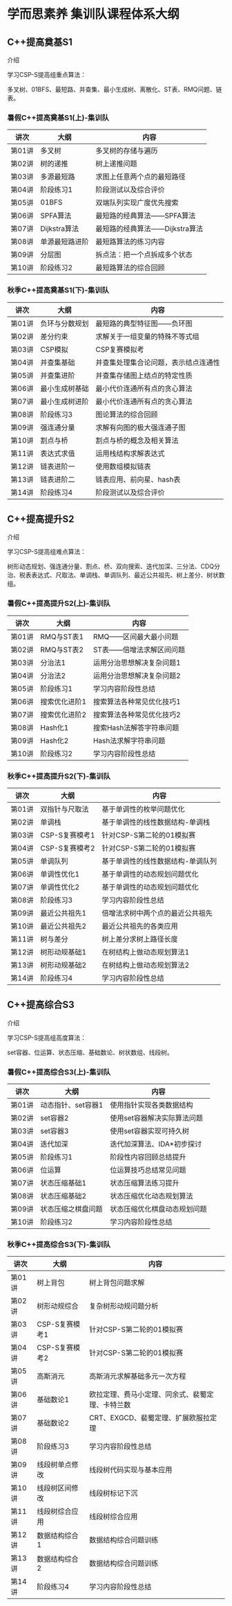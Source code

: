# 学而思素养 集训队课程体系大纲

## C++提高奠基S1

介绍

学习CSP-S提高组重点算法：

多叉树、01BFS、最短路、并查集、最小生成树、离散化、ST表、RMQ问题、链表。

### 暑假C++提高奠基S1(上)-集训队

| 讲次   | 大纲           | 内容                             |
| ------ | -------------- | -------------------------------- |
| 第01讲 | 多叉树         | 多叉树的存储与遍历               |
| 第02讲 | 树的递推       | 树上递推问题                     |
| 第03讲 | 多源最短路     | 求图上任意两个点的最短路径       |
| 第04讲 | 阶段练习1      | 阶段测试以及综合评价             |
| 第05讲 | 01BFS          | 双端队列实现广度优先搜索         |
| 第06讲 | SPFA算法       | 最短路的经典算法——SPFA算法     |
| 第07讲 | Dijkstra算法   | 最短路的经典算法——Dijkstra算法 |
| 第08讲 | 单源最短路进阶 | 最短路算法的练习内容             |
| 第09讲 | 分层图         | 拆点法：把一个点拆成多个状态     |
| 第10讲 | 阶段练习2      | 最短路算法的综合回顾             |

### 秋季C++提高奠基S1(下)-集训队

| 讲次   | 大纲           | 内容                                 |
| ------ | -------------- | ------------------------------------ |
| 第01讲 | 负环与分数规划 | 最短路的典型特征图——负环图         |
| 第02讲 | 差分约束       | 求解关于一组变量的特殊不等式组       |
| 第03讲 | CSP模拟        | CSP复赛模拟考                        |
| 第04讲 | 并查集基础     | 并查集处理集合论问题，表示结点连通性 |
| 第05讲 | 并查集进阶     | 并查集存储图上结点的特定性质         |
| 第06讲 | 最小生成树基础 | 最小代价连通所有点的贪心算法         |
| 第07讲 | 最小生成树进阶 | 最小代价连通所有点的贪心算法         |
| 第08讲 | 阶段练习3      | 图论算法的综合回顾                   |
| 第09讲 | 强连通分量     | 求解有向图的极大强连通子图           |
| 第10讲 | 割点与桥       | 割点与桥的概念及相关算法             |
| 第11讲 | 表达式求值     | 运用栈结构求解表达式                 |
| 第12讲 | 链表进阶一     | 使用数组模拟链表                     |
| 第13讲 | 链表进阶二     | 链表应用、前向星、hash表             |
| 第14讲 | 阶段练习4      | 阶段测试以及综合评价                 |


## C++提高提升S2

介绍

学习CSP-S提高组难点算法：

树形动态规划、强连通分量、割点、桥、双向搜索、迭代加深、三分法、CDQ分治、税表表达式、尺取法、单调栈、单调队列、最近公共祖先、树上差分、树状数组。

### 暑假C++提高提升S2(上)-集训队

| 讲次   | 大纲          | 内容                       |
| ------ | ------------- | -------------------------- |
| 第01讲 | RMQ与ST表1    | RMQ——区间最大最小问题    |
| 第02讲 | RMQ与ST表2    | ST表——倍增法求解区间问题 |
| 第03讲 | 分治法1       | 运用分治思想解决复杂问题1  |
| 第04讲 | 分治法2       | 运用分治思想解决复杂问题2  |
| 第05讲 | 阶段练习1     | 学习内容阶段性总结         |
| 第06讲 | 搜索优化进阶1 | 搜索算法各种常见优化技巧1  |
| 第07讲 | 搜索优化进阶2 | 搜索算法各种常见优化技巧2  |
| 第08讲 | Hash化1       | 搜索Hash法解答字符串问题   |
| 第09讲 | Hash化2       | Hash法求解字符串问题       |
| 第10讲 | 阶段练习2     | 学习内容阶段性总结         |



### 秋季C++提高提升S2(下)-集训队

| 讲次   | 大纲           | 内容                              |
| ------ | -------------- | --------------------------------- |
| 第01讲 | 双指针与尺取法 | 基于单调性的枚举问题优化          |
| 第02讲 | 单调栈         | 基于单调性的线性数据结构-单调栈   |
| 第03讲 | CSP-S复赛模考1 | 针对CSP-S第二轮的01模拟赛         |
| 第04讲 | CSP-S复赛模考2 | 针对CSP-S第二轮的01模拟赛         |
| 第05讲 | 单调队列       | 基于单调性的线性数据结构-单调队列 |
| 第06讲 | 单调性优化1    | 基于单调性的动态规划问题优化      |
| 第07讲 | 单调性优化2    | 基于单调性的动态规划问题优化      |
| 第08讲 | 阶段练习3      | 学习内容阶段性总结                |
| 第09讲 | 最近公共祖先1  | 倍增法求树中两个点的最近公共祖先  |
| 第10讲 | 最近公共祖先2  | 最近公共祖先的各类应用            |
| 第11讲 | 树与差分       | 树上差分求树上路径长度            |
| 第12讲 | 树形动规基础1  | 在树结构上做动态规划算法1         |
| 第13讲 | 树形动规基础2  | 在树结构上做动态规划算法2         |
| 第14讲 | 阶段练习4      | 学习内容阶段性总结                |



## C++提高综合S3

介绍

学习CSP-S提高组高度算法：

set容器、位运算、状态压缩、基础数论、树状数组、线段树。

### 暑假C++提高综合S3(上)-集训队

| 讲次   | 大纲               | 内容                         |
| ------ | ------------------ | ---------------------------- |
| 第01讲 | 动态指针、set容器1 | 使用指针实现各类数据结构     |
| 第02讲 | set容器2           | 使用set容器解决实际算法问题  |
| 第03讲 | set容器3           | 使用set容器实现可持久树      |
| 第04讲 | 迭代加深           | 迭代加深算法、IDA*初步探讨   |
| 第05讲 | 阶段练习1          | 阶段性内容回顾总结提升       |
| 第06讲 | 位运算             | 位运算技巧总结常见问题       |
| 第07讲 | 状态压缩基础1      | 状态压缩算法练习提升         |
| 第08讲 | 状态压缩基础2      | 状态压缩优化动态规划算法     |
| 第09讲 | 状态压缩之棋盘问题 | 状态压缩优化棋盘动态规划问题 |
| 第10讲 | 阶段练习2          | 学习内容阶段性总结           |



### 秋季C++提高综合S3(下)-集训队

| 讲次   | 大纲           | 内容                                             |
| ------ | -------------- | ------------------------------------------------ |
| 第01讲 | 树上背包       | 树上背包问题求解                                 |
| 第02讲 | 树形动规综合   | 复杂树形动规问题分析                             |
| 第03讲 | CSP-S复赛模考1 | 针对CSP-S第二轮的01模拟赛                        |
| 第04讲 | CSP-S复赛模考2 | 针对CSP-S第二轮的01模拟赛                        |
| 第05讲 | 高斯消元       | 高斯消元求解基础多元一次方程                     |
| 第06讲 | 基础数论1      | 欧拉定理、费马小定理、同余式、裴蜀定理、卡特兰数 |
| 第07讲 | 基础数论2      | CRT、EXGCD、裴蜀定理、扩展欧服拉定理             |
| 第08讲 | 阶段练习3      | 学习内容阶段性总结                               |
| 第09讲 | 线段树单点修改 | 线段树代码实现与基本应用                         |
| 第10讲 | 线段树区间修改 | 线段树标记下沉                                   |
| 第11讲 | 线段树综合应用 | 线段树综合应用                                   |
| 第12讲 | 数据结构综合1  | 数据结构综合问题训练                             |
| 第13讲 | 数据结构综合2  | 数据结构综合问题训练                             |
| 第14讲 | 阶段练习4      | 学习内容阶段性总结                               |
